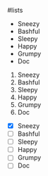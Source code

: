 #lists

- Sneezy
- Bashful
- Sleepy
- Happy
- Grumpy
- Doc

1. Sneezy
2. Bashful
3. Sleepy
4. Happy
5. Grumpy
6. Doc

 - [x] Sneezy
 - [ ] Bashful
 - [ ] Sleepy
 - [ ] Happy
 - [ ] Grumpy
 - [ ] Doc